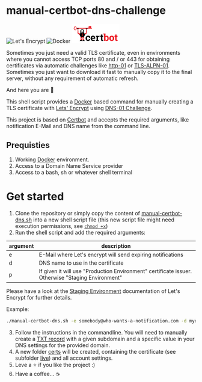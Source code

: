 # manual-certbot-dns-challenge

<img src="https://letsencrypt.org/images/letsencrypt-logo-horizontal.svg" alt="Let's Encrypt" width="25%"/>          <img src="https://www.docker.com/wp-content/uploads/2023/08/logo-guide-logos-1.svg" alt="Docker" width="25%"/>          <img src="https://raw.githubusercontent.com/EFForg/design/master/logos/eff-certbot-lockup.png" alt="Certbot" width="25%"/>


Sometimes you just need a valid TLS certificate, even in environments where you cannot access TCP ports 80 and / or 443 for obtaining certificates via automatic challenges like [http-01](https://letsencrypt.org/docs/challenge-types/#http-01-challenge) or [TLS-ALPN-01](https://letsencrypt.org/docs/challenge-types/#tls-alpn-01). Sometimes you just want to download it fast to manually copy it to the final server, without any requirement of automatic refresh.

And here you are 🚀

This shell script provides a [Docker](https://docs.docker.com/get-docker/) based command for manually creating a TLS certificate with [Lets' Encrypt](https://letsencrypt.org) using [DNS-01 Challenge](https://letsencrypt.org/docs/challenge-types/#dns-01-challenge).

This project is based on [Certbot](https://hub.docker.com/r/certbot/certbot/) and accepts the required arguments, like notification E-Mail and DNS name from the command line.

## Prequisties
1. Working [Docker](https://docs.docker.com/get-docker/) environment.
2. Access to a Domain Name Service provider
3. Access to a bash, sh or whatever shell terminal

# Get started
1. Clone the repository or simply copy the content of [manual-certbot-dns.sh](./manual-certbot-dns.sh) into a new shell script file (this new script file might need execution permissions, see [```chmod +x```](https://en.wikipedia.org/wiki/Chmod))
2. Run the shell script and add the required arguments:  

| argument | description                                                  |  
|--------- | ------------------------------------------------------------ |  
| e        | E-Mail where Let's encrypt will send expiring notifications  |  
| d        | DNS name to use in the certificate                           |  
| p        | If given it will use "Production Environment" certificate issuer. Otherwise "Staging Environment" |  

Please have a look at the [Staging Environment](https://letsencrypt.org/docs/staging-environment/) documentation of Let's Encrypt for further details.

Example:

```sh
./manual-certbot-dns.sh -e somebody@who-wants-a-notification.com -d mydomain.example.com -p
```
3. Follow the instructions in the commandline. You will need to manually create a [TXT record](https://en.wikipedia.org/wiki/TXT_record) with a given subdomain and a specific value in your DNS settings for the provided domain.
4. A new folder [certs](./certs/) will be created, containing the certificate (see subfolder [live](./certs/live/)) and all account settings.
5. Leve a ⭐️ if you like the project :)
6. Have a coffee... ☕️
